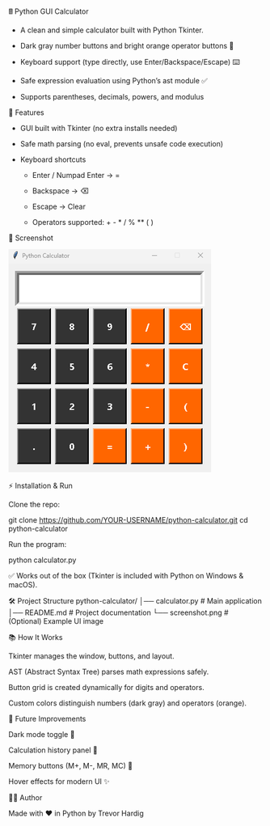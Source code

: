 🖩 Python GUI Calculator

- A clean and simple calculator built with Python Tkinter.

- Dark gray number buttons and bright orange operator buttons 🎨

- Keyboard support (type directly, use Enter/Backspace/Escape) ⌨️

- Safe expression evaluation using Python’s ast module ✅

- Supports parentheses, decimals, powers, and modulus

🚀 Features

- GUI built with Tkinter (no extra installs needed)

- Safe math parsing (no eval, prevents unsafe code execution)

- Keyboard shortcuts

  - Enter / Numpad Enter → =

  - Backspace → ⌫

  - Escape → Clear

  - Operators supported: + - * / % ** ( )

📸 Screenshot

![Calculator Screenshot](screenshot.png)

⚡ Installation & Run

Clone the repo:

git clone https://github.com/YOUR-USERNAME/python-calculator.git
cd python-calculator


Run the program:

python calculator.py


✅ Works out of the box (Tkinter is included with Python on Windows & macOS).

🛠️ Project Structure
python-calculator/
│── calculator.py   # Main application
│── README.md       # Project documentation
└── screenshot.png  # (Optional) Example UI image

📚 How It Works

Tkinter manages the window, buttons, and layout.

AST (Abstract Syntax Tree) parses math expressions safely.

Button grid is created dynamically for digits and operators.

Custom colors distinguish numbers (dark gray) and operators (orange).

🔮 Future Improvements

Dark mode toggle 🌙

Calculation history panel 📜

Memory buttons (M+, M-, MR, MC) 💾

Hover effects for modern UI ✨

👨‍💻 Author

Made with ❤️ in Python by Trevor Hardig
